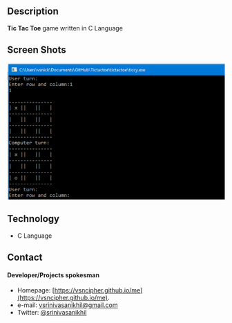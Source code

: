 ## Description
**Tic Tac Toe** game written in C Language
## Screen Shots
![Alt text](./scrshots/scr1.png?raw=true "Start")
## Technology
* C Language

## Contact
#### Developer/Projects spokesman
* Homepage: [https://vsncipher.github.io/me](https://vsncipher.github.io/me).
* e-mail: vsrinivasanikhil@gmail.com
* Twitter: [@srinivasanikhil](https://twitter.com/srinivasanikhil "twitterhandle on twitter")
